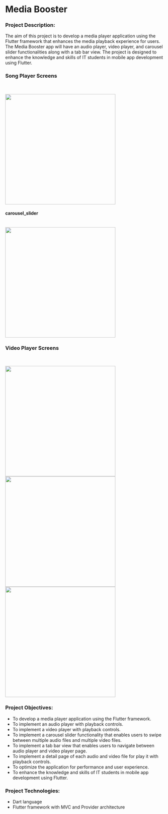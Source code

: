 # Media Booster

### Project Description:
The aim of this project is to develop a media player application using the Flutter framework that
enhances the media playback experience for users. The Media Booster app will have an audio
player, video player, and carousel slider functionalities along with a tab bar view. The project is
designed to enhance the knowledge and skills of IT students in mobile app development using
Flutter.

### Song Player Screens

<br>

<img src = "https://github.com/Vedpatel28/media_player_app/assets/130833918/3c837356-bc16-49b5-933d-9523a6dcb38b" height = "350"></img>

####   carousel_slider
<br>
<img src = "https://github.com/Vedpatel28/media_player_app/assets/130833918/cebc5f82-9b10-4c58-848e-9ee0a60c0e93" height = "350"></img>

### Video Player Screens

<br>

<img src = "https://github.com/Vedpatel28/media_player_app/assets/130833918/b7b7b6ce-e7bc-42a6-9e8c-96439fa0cabf" height = "350"></img>
<img src = "https://github.com/Vedpatel28/media_player_app/assets/130833918/8d180f10-75d0-4e71-9416-9a6fe3f344f5" height = "350"></img>
<img src = "https://github.com/Vedpatel28/media_player_app/assets/130833918/ebe00705-2325-486d-b49e-1fed6f78c61e" height = "350"></img>

### Project Objectives:
- To develop a media player application using the Flutter framework.
- To implement an audio player with playback controls.
- To implement a video player with playback controls.
- To implement a carousel slider functionality that enables users to swipe between multiple audio
files and multiple video files.
- To implement a tab bar view that enables users to navigate between audio player and video
player page.
- To implement a detail page of each audio and video file for play it with playback controls.
- To optimize the application for performance and user experience.
- To enhance the knowledge and skills of IT students in mobile app development using Flutter.

### Project Technologies:
- Dart language
- Flutter framework with MVC and Provider architecture
